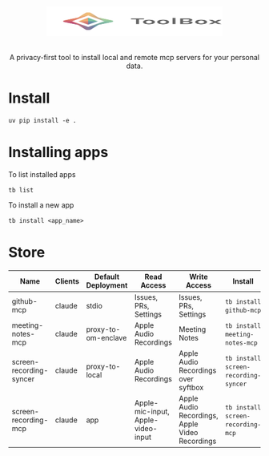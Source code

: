 <p align="center">
<img alt="Hugging Face Transformers Library" src="https://raw.githubusercontent.com/OpenMined/agentic-syftbox/refs/heads/main/packages/toolbox/assets/ToolBox.svg" width="352" height="59" style="max-width: 100%;">
  <br/>
  <br/>
</p>

<p align="center">A privacy-first tool to install local and remote mcp servers for your personal data.</p>

# Install
```
uv pip install -e .
```

# Installing apps
To list installed apps
```
tb list
``` 
To install a new app
```
tb install <app_name>
```


# Store


| Name | Clients | Default Deployment | Read Access | Write Access | Install |
|------|--------|------------|-------------|--------------|-------|
| github-mcp | claude | stdio | Issues, PRs, Settings | Issues, PRs, Settings | `tb install github-mcp` |
| meeting-notes-mcp | claude | proxy-to-om-enclave | Apple Audio Recordings | Meeting Notes | `tb install meeting-notes-mcp` |
| screen-recording-syncer | claude | proxy-to-local | Apple Audio Recordings | Apple Audio Recordings over syftbox | `tb install screen-recording-syncer` |
| screen-recording-mcp | claude | app | Apple-mic-input, Apple-video-input | Apple Audio Recordings, Apple Video Recordings | `tb install screen-recording-mcp`|

